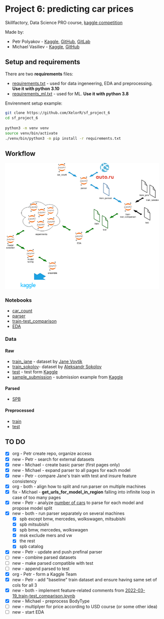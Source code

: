 # Project 6: predicting car prices

Skillfactory, Data Science PRO course, [kaggle competition](https://www.kaggle.com/c/sf-dst-car-price-prediction)

Made by:

- Petr Polyakov - [Kaggle](https://www.kaggle.com/xelorrelin), [GitHub](https://github.com/XelorR), [GitLab](https://gitlab.com/XelorR)
- Michael Vasiliev - [Kaggle](https://www.kaggle.com/michaelvasiliev), [GitHub](https://github.com/MichaelDockers)

## Setup and requirements

There are two **requirements** files:

- [requirements.txt](requirements.txt) - used for data ingeneering, EDA and preprocessing. **Use it with python 3.10**
- [requirements_ml.txt](requirements_ml.txt) - used for ML. **Use it with python 3.8**

Envirenment setup example:

```bash
git clone https://github.com/XelorR/sf_project_6
cd sf_project_6

python3 -m venv venv
source venv/bin/activate
./venv/bin/python3 -m pip install -r requirements.txt
```

## Workflow

![](flow.drawio.png)

### Notebooks

- [car_count](20220327_model_counts.ipynb)
- [parser](UsedCars_Project_Module_6_parser_20220401.ipynb)
- [train-test_comparison](2022-04-02_train-test_comparison.ipynb)
- [EDA](2022-03-31_train-test_EDA.ipynb)

### Data

#### Raw

- [train_jane](data/train_df_full_part1.pkl.zip) - dataset by [Jane Voytik](https://www.kaggle.com/datasets/eugeniavoytik/final-car-price-prediction-df-parsed-sep-2021)
- [train_sokolov](data/all_auto_ru_09_09_2020.pkl.zip)- dataset by [Aleksandr Sokolov](https://www.kaggle.com/datasets/sokolovaleks/parsing-all-moscow-auto-ru-09-09-2020)
- [test](data/test.pkl.zip) - test form [Kaggle](https://www.kaggle.com/c/sf-dst-car-price-prediction)
- [sample_submission](data/sample_submission.csv) - submission example from [Kaggle](https://www.kaggle.com/c/sf-dst-car-price-prediction)

#### Parsed

- [SPB](20220401_spb_parsed_data.pkl.zip)

#### Preprocessed

- [train](data/2022-04-06_train_preprocessed.pkl.zip)
- [test](data/2022-04-06_test_preprocessed.pkl.zip)


## TO DO

- [x] org - Petr create repo, organize access
- [x] new - Petr - search for external datasets
- [x] new - Michael - create basic parser (first pages only)
- [x] new - Michael - expand parser to all pages for each model
- [x] new - Petr - compare Jane's train with test and insure feature consistency
- [x] org - both - align how to split and run parser on multiple machines 
- [x] fix - Michael - **get_urls_for_model_in_region** falling into infinite loop in case of too many pages
- [x] new - Petr - analyze [number of cars](20220327_model_counts.ipynb) to parse for each model and propose model split
- [x] new - both - run parser separately on several machines
    - [x] spb except bmw, mercedes, wolkswagen, mitsubishi
    - [x] spb mitsubishi
    - [x] spb bmw, mercedes, wolkswagen
    - [x] msk exclude mers and vw
    - [x] the rest
    - [x] spb catalog
- [x] new - Petr - update and push prefinal parser 
- [ ] new - combine parsed datasets
- [ ] new - make parsed compatible with test
- [ ] new - append parsed to test
- [x] org - Petr - form a Kaggle Team
- [x] new - Petr - add "baseline" train dataset and ensure having same set of cols for all 3
- [x] new - both - implement feature-related comments from [2022-03-19_train-test_comparison.ipynb](2022-03-19_train-test_comparison.ipynb)
- [x] new - Michael - preprocess BodyType
- [ ] new - multiplyer for price according to USD course (or some other idea)
- [ ] new - start EDA
